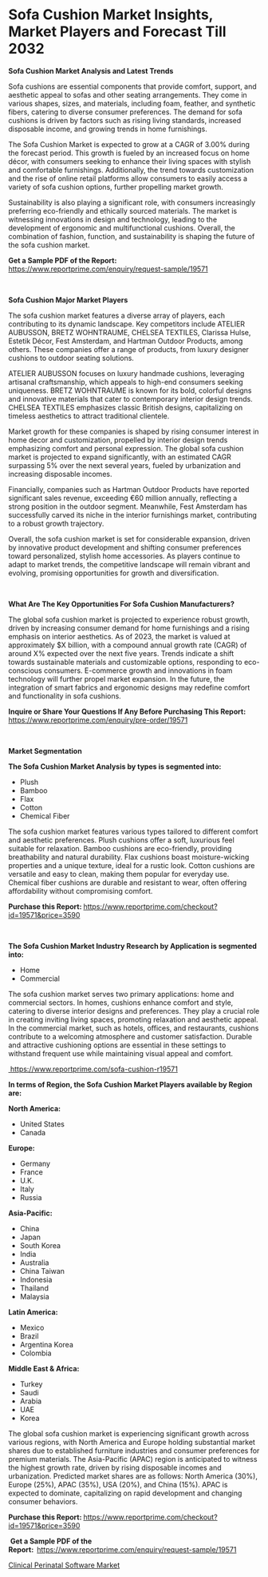 <p><h1>Sofa Cushion Market Insights, Market Players and Forecast Till 2032</h1></p><p><strong>Sofa Cushion Market Analysis and Latest Trends</strong></p>
<p><p>Sofa cushions are essential components that provide comfort, support, and aesthetic appeal to sofas and other seating arrangements. They come in various shapes, sizes, and materials, including foam, feather, and synthetic fibers, catering to diverse consumer preferences. The demand for sofa cushions is driven by factors such as rising living standards, increased disposable income, and growing trends in home furnishings.</p><p>The Sofa Cushion Market is expected to grow at a CAGR of 3.00% during the forecast period. This growth is fueled by an increased focus on home décor, with consumers seeking to enhance their living spaces with stylish and comfortable furnishings. Additionally, the trend towards customization and the rise of online retail platforms allow consumers to easily access a variety of sofa cushion options, further propelling market growth.</p><p>Sustainability is also playing a significant role, with consumers increasingly preferring eco-friendly and ethically sourced materials. The market is witnessing innovations in design and technology, leading to the development of ergonomic and multifunctional cushions. Overall, the combination of fashion, function, and sustainability is shaping the future of the sofa cushion market.</p></p>
<p><strong>Get a Sample PDF of the Report:&nbsp;</strong> <a href="https://www.reportprime.com/enquiry/request-sample/19571?utm_campaign=3320&utm_medium=2&utm_source=Github&utm_content=ia&utm_term=20032025&utm_id=sofa-cushion">https://www.reportprime.com/enquiry/request-sample/19571</a></p>
<p>&nbsp;</p>
<p><strong>Sofa Cushion Major Market Players</strong></p>
<p><p>The sofa cushion market features a diverse array of players, each contributing to its dynamic landscape. Key competitors include ATELIER AUBUSSON, BRETZ WOHNTRAUME, CHELSEA TEXTILES, Clarissa Hulse, Estetik Décor, Fest Amsterdam, and Hartman Outdoor Products, among others. These companies offer a range of products, from luxury designer cushions to outdoor seating solutions.</p><p>ATELIER AUBUSSON focuses on luxury handmade cushions, leveraging artisanal craftsmanship, which appeals to high-end consumers seeking uniqueness. BRETZ WOHNTRAUME is known for its bold, colorful designs and innovative materials that cater to contemporary interior design trends. CHELSEA TEXTILES emphasizes classic British designs, capitalizing on timeless aesthetics to attract traditional clientele.</p><p>Market growth for these companies is shaped by rising consumer interest in home decor and customization, propelled by interior design trends emphasizing comfort and personal expression. The global sofa cushion market is projected to expand significantly, with an estimated CAGR surpassing 5% over the next several years, fueled by urbanization and increasing disposable incomes.</p><p>Financially, companies such as Hartman Outdoor Products have reported significant sales revenue, exceeding €60 million annually, reflecting a strong position in the outdoor segment. Meanwhile, Fest Amsterdam has successfully carved its niche in the interior furnishings market, contributing to a robust growth trajectory.</p><p>Overall, the sofa cushion market is set for considerable expansion, driven by innovative product development and shifting consumer preferences toward personalized, stylish home accessories. As players continue to adapt to market trends, the competitive landscape will remain vibrant and evolving, promising opportunities for growth and diversification.</p></p>
<p>&nbsp;</p>
<p><strong>What Are The Key Opportunities For Sofa Cushion Manufacturers?</strong></p>
<p><p>The global sofa cushion market is projected to experience robust growth, driven by increasing consumer demand for home furnishings and a rising emphasis on interior aesthetics. As of 2023, the market is valued at approximately $X billion, with a compound annual growth rate (CAGR) of around X% expected over the next five years. Trends indicate a shift towards sustainable materials and customizable options, responding to eco-conscious consumers. E-commerce growth and innovations in foam technology will further propel market expansion. In the future, the integration of smart fabrics and ergonomic designs may redefine comfort and functionality in sofa cushions.</p></p>
<p><strong>Inquire or Share Your Questions If Any Before Purchasing This Report:</strong> <a href="https://www.reportprime.com/enquiry/pre-order/19571?utm_campaign=3320&utm_medium=2&utm_source=Github&utm_content=ia&utm_term=20032025&utm_id=sofa-cushion">https://www.reportprime.com/enquiry/pre-order/19571</a></p>
<p>&nbsp;</p>
<p><strong>Market Segmentation</strong></p>
<p><strong>The Sofa Cushion Market Analysis by types is segmented into:</strong></p>
<p><ul><li>Plush</li><li>Bamboo</li><li>Flax</li><li>Cotton</li><li>Chemical Fiber</li></ul></p>
<p><p>The sofa cushion market features various types tailored to different comfort and aesthetic preferences. Plush cushions offer a soft, luxurious feel suitable for relaxation. Bamboo cushions are eco-friendly, providing breathability and natural durability. Flax cushions boast moisture-wicking properties and a unique texture, ideal for a rustic look. Cotton cushions are versatile and easy to clean, making them popular for everyday use. Chemical fiber cushions are durable and resistant to wear, often offering affordability without compromising comfort.</p></p>
<p><strong>Purchase this Report:&nbsp;</strong><a href="https://www.reportprime.com/checkout?id=19571&price=3590&utm_campaign=3320&utm_medium=2&utm_source=Github&utm_content=ia&utm_term=20032025&utm_id=sofa-cushion">https://www.reportprime.com/checkout?id=19571&price=3590</a></p>
<p>&nbsp;</p>
<p><strong>The Sofa Cushion Market Industry Research by Application is segmented into:</strong></p>
<p><ul><li>Home</li><li>Commercial</li></ul></p>
<p><p>The sofa cushion market serves two primary applications: home and commercial sectors. In homes, cushions enhance comfort and style, catering to diverse interior designs and preferences. They play a crucial role in creating inviting living spaces, promoting relaxation and aesthetic appeal. In the commercial market, such as hotels, offices, and restaurants, cushions contribute to a welcoming atmosphere and customer satisfaction. Durable and attractive cushioning options are essential in these settings to withstand frequent use while maintaining visual appeal and comfort.</p></p>
<p><a href="https://www.reportprime.com/sofa-cushion-r19571?utm_campaign=3320&utm_medium=2&utm_source=Github&utm_content=ia&utm_term=20032025&utm_id=sofa-cushion">&nbsp;https://www.reportprime.com/sofa-cushion-r19571</a></p>
<p><strong>In terms of Region, the Sofa Cushion Market Players available by Region are:</strong></p>
<p>
    <p> <strong> North America: </strong>
        <ul>
            <li>United States</li>
            <li>Canada</li>
        </ul>
        </p> 
    <p> <strong> Europe: </strong>
        <ul>
            <li>Germany</li>
            <li>France</li>
            <li>U.K.</li>
            <li>Italy</li>
            <li>Russia</li>
        </ul>
        </p> 
    <p> <strong> Asia-Pacific: </strong>
        <ul>
            <li>China</li>
            <li>Japan</li>
            <li>South Korea</li>
            <li>India</li>
            <li>Australia</li>
            <li>China Taiwan</li>
            <li>Indonesia</li>
            <li>Thailand</li>
            <li>Malaysia</li>
        </ul>
        </p> 
    <p> <strong> Latin America: </strong>
        <ul>
            <li>Mexico</li>
            <li>Brazil</li>
            <li>Argentina Korea</li>
            <li>Colombia</li>
        </ul>
        </p> 
    <p> <strong> Middle East & Africa: </strong>
        <ul>
            <li>Turkey</li>
            <li>Saudi</li>
            <li>Arabia</li>
            <li>UAE</li>
            <li>Korea</li>
        </ul>
    </p>
    </p>
<p><p>The global sofa cushion market is experiencing significant growth across various regions, with North America and Europe holding substantial market shares due to established furniture industries and consumer preferences for premium materials. The Asia-Pacific (APAC) region is anticipated to witness the highest growth rate, driven by rising disposable incomes and urbanization. Predicted market shares are as follows: North America (30%), Europe (25%), APAC (35%), USA (20%), and China (15%). APAC is expected to dominate, capitalizing on rapid development and changing consumer behaviors.</p></p>
<p><strong>Purchase this Report: </strong><a href="https://www.reportprime.com/checkout?id=19571&price=3590&utm_campaign=3320&utm_medium=2&utm_source=Github&utm_content=ia&utm_term=20032025&utm_id=sofa-cushion">https://www.reportprime.com/checkout?id=19571&price=3590</a></p>
<p>&nbsp;<strong>Get a Sample PDF of the Report:&nbsp;&nbsp;</strong><a href="https://www.reportprime.com/enquiry/request-sample/19571?utm_campaign=3320&utm_medium=2&utm_source=Github&utm_content=ia&utm_term=20032025&utm_id=sofa-cushion">https://www.reportprime.com/enquiry/request-sample/19571</a></p>
<p><strong></strong></p>
<p><p><a href="https://github.com/damjiederyd/Market-Research-Report-List-1/blob/main/clinical-perinatal-software-market.md?utm_campaign=3320&utm_medium=2&utm_source=Github&utm_content=ia&utm_term=20032025&utm_id=sofa-cushion">Clinical Perinatal Software Market</a></p></p>